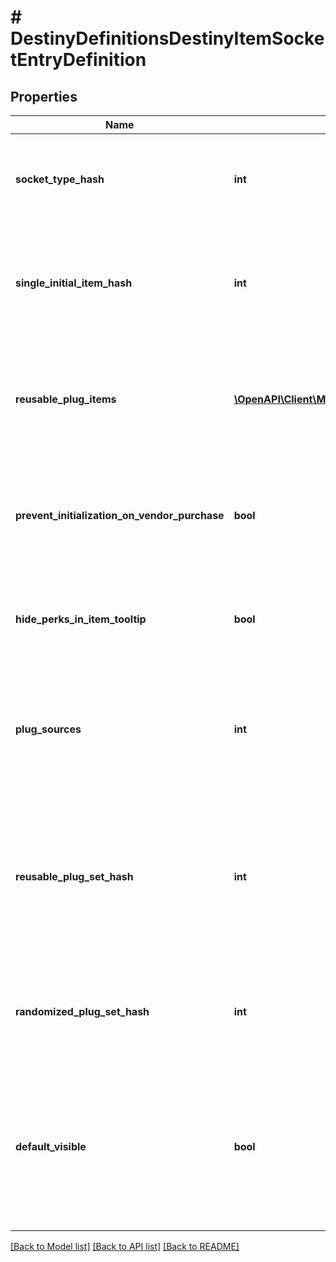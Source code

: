 # # DestinyDefinitionsDestinyItemSocketEntryDefinition

## Properties

Name | Type | Description | Notes
------------ | ------------- | ------------- | -------------
**socket_type_hash** | **int** | All sockets have a type, and this is the hash identifier for this particular type. Use it to look up the DestinySocketTypeDefinition: read there for more information on how socket types affect the behavior of the socket. | [optional]
**single_initial_item_hash** | **int** | If a valid hash, this is the hash identifier for the DestinyInventoryItemDefinition representing the Plug that will be initially inserted into the item on item creation. Otherwise, this Socket will either start without a plug inserted, or will have one randomly inserted. | [optional]
**reusable_plug_items** | [**\OpenAPI\Client\Model\DestinyDefinitionsDestinyItemSocketEntryPlugItemDefinition[]**](DestinyDefinitionsDestinyItemSocketEntryPlugItemDefinition.md) | This is a list of pre-determined plugs that can *always* be plugged into this socket, without the character having the plug in their inventory.  If this list is populated, you will not be allowed to plug an arbitrary item in the socket: you will only be able to choose from one of these reusable plugs. | [optional]
**prevent_initialization_on_vendor_purchase** | **bool** | If this is true, then the socket will not be initialized with a plug if the item is purchased from a Vendor.  Remember that Vendors are much more than conceptual vendors: they include \&quot;Collection Kiosks\&quot; and other entities. See DestinyVendorDefinition for more information. | [optional]
**hide_perks_in_item_tooltip** | **bool** | If this is true, the perks provided by this socket shouldn&#39;t be shown in the item&#39;s tooltip. This might be useful if it&#39;s providing a hidden bonus, or if the bonus is less important than other benefits on the item. | [optional]
**plug_sources** | **int** | Indicates where you should go to get plugs for this socket. This will affect how you populate your UI, as well as what plugs are valid for this socket. It&#39;s an alternative to having to check for the existence of certain properties (reusablePlugItems for example) to infer where plugs should come from. | [optional]
**reusable_plug_set_hash** | **int** | If this socket&#39;s plugs come from a reusable DestinyPlugSetDefinition, this is the identifier for that set. We added this concept to reduce some major duplication that&#39;s going to come from sockets as replacements for what was once implemented as large sets of items and kiosks (like Emotes).   As of Shadowkeep, these will come up much more frequently and be driven by game content rather than custom curation. | [optional]
**randomized_plug_set_hash** | **int** | This field replaces \&quot;randomizedPlugItems\&quot; as of Shadowkeep launch. If a socket has randomized plugs, this is a pointer to the set of plugs that could be used, as defined in DestinyPlugSetDefinition.   If null, the item has no randomized plugs. | [optional]
**default_visible** | **bool** | If true, then this socket is visible in the item&#39;s \&quot;default\&quot; state. If you have an instance, you should always check the runtime state, as that can override this visibility setting: but if you&#39;re looking at the item on a conceptual level, this property can be useful for hiding data such as legacy sockets - which remain defined on items for infrastructure purposes, but can be confusing for users to see. | [optional]

[[Back to Model list]](../../README.md#models) [[Back to API list]](../../README.md#endpoints) [[Back to README]](../../README.md)
